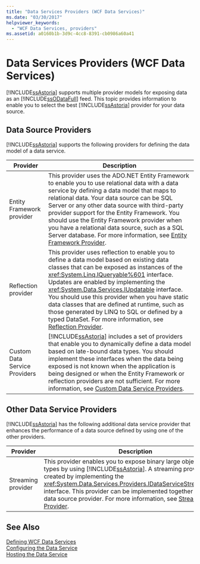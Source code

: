 ```yaml
---
title: "Data Services Providers (WCF Data Services)"
ms.date: "03/30/2017"
helpviewer_keywords: 
  - "WCF Data Services, providers"
ms.assetid: a0160b1b-3d9c-4cc8-8391-cb0986a60a41
---
```

# Data Services Providers (WCF Data Services)
[!INCLUDE[ssAstoria](../../../../includes/ssastoria-md.md)] supports multiple provider models for exposing data as an [!INCLUDE[ssODataFull](../../../../includes/ssodatafull-md.md)] feed. This topic provides information to enable you to select the best [!INCLUDE[ssAstoria](../../../../includes/ssastoria-md.md)] provider for your data source.  
  
## Data Source Providers  
 [!INCLUDE[ssAstoria](../../../../includes/ssastoria-md.md)] supports the following providers for defining the data model of a data service.  
  
|Provider|Description|  
|--------------|-----------------|  
|Entity Framework provider|This provider uses the ADO.NET Entity Framework to enable you to use relational data with a data service by defining a data model that maps to relational data. Your data source can be SQL Server or any other data source with third-party provider support for the Entity Framework. You should use the Entity Framework provider when you have a relational data source, such as a SQL Server database. For more information, see [Entity Framework Provider](../../../../docs/framework/data/wcf/entity-framework-provider-wcf-data-services.md).|  
|Reflection provider|This provider uses reflection to enable you to define a data model based on existing data classes that can be exposed as instances of the <xref:System.Linq.IQueryable%601> interface. Updates are enabled by implementing the <xref:System.Data.Services.IUpdatable> interface. You should use this provider when you have static data classes that are defined at runtime, such as those generated by LINQ to SQL or defined by a typed DataSet. For more information, see [Reflection Provider](../../../../docs/framework/data/wcf/reflection-provider-wcf-data-services.md).|  
|Custom Data Service Providers|[!INCLUDE[ssAstoria](../../../../includes/ssastoria-md.md)] includes a set of providers that enable you to dynamically define a data model based on late-bound data types. You should implement these interfaces when the data being exposed is not known when the application is being designed or when the Entity Framework or reflection providers are not sufficient. For more information, see [Custom Data Service Providers](../../../../docs/framework/data/wcf/custom-data-service-providers-wcf-data-services.md).|  
  
## Other Data Service Providers  
 [!INCLUDE[ssAstoria](../../../../includes/ssastoria-md.md)] has the following additional data service provider that enhances the performance of a data source defined by using one of the other providers.  
  
|Provider|Description|  
|--------------|-----------------|  
|Streaming provider|This provider enables you to expose binary large object data types by using [!INCLUDE[ssAstoria](../../../../includes/ssastoria-md.md)]. A streaming provider is created by implementing the <xref:System.Data.Services.Providers.IDataServiceStreamProvider> interface. This provider can be implemented together with any data source provider. For more information, see [Streaming Provider](../../../../docs/framework/data/wcf/streaming-provider-wcf-data-services.md).|  
  
## See Also  
 [Defining WCF Data Services](../../../../docs/framework/data/wcf/defining-wcf-data-services.md)  
 [Configuring the Data Service](../../../../docs/framework/data/wcf/configuring-the-data-service-wcf-data-services.md)  
 [Hosting the Data Service](../../../../docs/framework/data/wcf/hosting-the-data-service-wcf-data-services.md)
